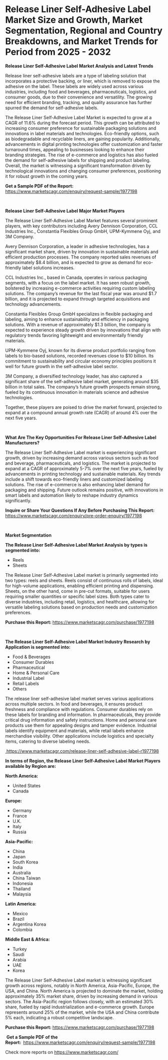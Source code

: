 <p><h1>Release Liner Self-Adhesive Label Market Size and Growth, Market Segmentation, Regional and Country Breakdowns, and Market Trends for Period from 2025 -  2032</h1></p><p><strong>Release Liner Self-Adhesive Label Market Analysis and Latest Trends</strong></p>
<p><p>Release liner self-adhesive labels are a type of labeling solution that incorporates a protective backing, or liner, which is removed to expose the adhesive on the label. These labels are widely used across various industries, including food and beverages, pharmaceuticals, logistics, and consumer goods, due to their convenience and versatility. The growing need for efficient branding, tracking, and quality assurance has further spurred the demand for self-adhesive labels.</p><p>The Release Liner Self-Adhesive Label Market is expected to grow at a CAGR of 11.6% during the forecast period. This growth can be attributed to increasing consumer preference for sustainable packaging solutions and innovations in label materials and technologies. Eco-friendly options, such as biodegradable and recyclable liners, are gaining popularity. Additionally, advancements in digital printing technologies offer customization and faster turnaround times, appealing to businesses looking to enhance their branding strategies. The rise of e-commerce and logistics has also fueled the demand for self-adhesive labels for shipping and product labeling. Overall, the market is witnessing a significant transformation driven by technological innovations and changing consumer preferences, positioning it for robust growth in the coming years.</p></p>
<p><strong>Get a Sample PDF of the Report:&nbsp;</strong> <a href="https://www.marketscagr.com/enquiry/request-sample/1977198?utm_campaign=2306&utm_medium=2&utm_source=Github&utm_content=ia&utm_term=10022025&utm_id=release-liner-self-adhesive-label">https://www.marketscagr.com/enquiry/request-sample/1977198</a></p>
<p>&nbsp;</p>
<p><strong>Release Liner Self-Adhesive Label Major Market Players</strong></p>
<p><p>The Release Liner Self-Adhesive Label Market features several prominent players, with key contributors including Avery Dennison Corporation, CCL Industries Inc., Constantia Flexibles Group GmbH, UPM-Kymmene Oyj, and 3M Company. </p><p>Avery Dennison Corporation, a leader in adhesive technologies, has a significant market share, driven by innovation in sustainable materials and efficient production processes. The company reported sales revenues of approximately $8.4 billion, and is expected to grow as demand for eco-friendly label solutions increases.</p><p>CCL Industries Inc., based in Canada, operates in various packaging segments, with a focus on the label market. It has seen robust growth, bolstered by increasing e-commerce activities requiring custom labeling solutions. The company’s revenue for the last fiscal year was around $1.7 billion, and it is projected to expand through targeted acquisitions and technology advancements.</p><p>Constantia Flexibles Group GmbH specializes in flexible packaging and labeling, aiming to enhance sustainability and efficiency in packaging solutions. With a revenue of approximately $1.3 billion, the company is expected to experience steady growth driven by innovations that align with regulatory trends favoring lightweight and environmentally friendly materials.</p><p>UPM-Kymmene Oyj, known for its diverse product portfolio ranging from labels to bio-based solutions, recorded revenues close to $10 billion. Its commitment to sustainability and circular economy principles positions it well for future growth in the self-adhesive label sector.</p><p>3M Company, a diversified technology leader, has also captured a significant share of the self-adhesive label market, generating around $35 billion in total sales. The company’s future growth prospects remain strong, fueled by its continuous innovation in materials science and adhesive technologies.</p><p>Together, these players are poised to drive the market forward, projected to expand at a compound annual growth rate (CAGR) of around 4% over the next five years.</p></p>
<p>&nbsp;</p>
<p><strong>What Are The Key Opportunities For Release Liner Self-Adhesive Label Manufacturers?</strong></p>
<p><p>The Release Liner Self-Adhesive Label market is experiencing significant growth, driven by increasing demand across various sectors such as food and beverage, pharmaceuticals, and logistics. The market is projected to expand at a CAGR of approximately 5-7% over the next five years, fueled by advancements in printing technology and sustainable materials. Key trends include a shift towards eco-friendly liners and customized labeling solutions. The rise of e-commerce is also enhancing label demand for packaging and shipping. Future outlook remains positive, with innovations in smart labels and automation likely to reshape industry dynamics significantly.</p></p>
<p><strong>Inquire or Share Your Questions If Any Before Purchasing This Report:</strong> <a href="https://www.marketscagr.com/enquiry/pre-order-enquiry/1977198?utm_campaign=2306&utm_medium=2&utm_source=Github&utm_content=ia&utm_term=10022025&utm_id=release-liner-self-adhesive-label">https://www.marketscagr.com/enquiry/pre-order-enquiry/1977198</a></p>
<p>&nbsp;</p>
<p><strong>Market Segmentation</strong></p>
<p><strong>The Release Liner Self-Adhesive Label Market Analysis by types is segmented into:</strong></p>
<p><ul><li>Reels</li><li>Sheets</li></ul></p>
<p><p>The Release Liner Self-Adhesive Label market is primarily segmented into two types: reels and sheets. Reels consist of continuous rolls of labels, ideal for high-volume applications, enabling efficient printing and dispensing. Sheets, on the other hand, come in pre-cut formats, suitable for users requiring smaller quantities or specific label sizes. Both types cater to diverse industries, including retail, logistics, and healthcare, allowing for versatile labeling solutions based on production needs and customization preferences.</p></p>
<p><strong>Purchase this Report:&nbsp;</strong><a href="https://www.marketscagr.com/purchase/1977198?utm_campaign=2306&utm_medium=2&utm_source=Github&utm_content=ia&utm_term=10022025&utm_id=release-liner-self-adhesive-label">https://www.marketscagr.com/purchase/1977198</a></p>
<p>&nbsp;</p>
<p><strong>The Release Liner Self-Adhesive Label Market Industry Research by Application is segmented into:</strong></p>
<p><ul><li>Food & Beverages</li><li>Consumer Durables</li><li>Pharmaceutical</li><li>Home & Personal Care</li><li>Industrial Label</li><li>Retail Labels</li><li>Others</li></ul></p>
<p><p>The release liner self-adhesive label market serves various applications across multiple sectors. In food and beverages, it ensures product freshness and compliance with regulations. Consumer durables rely on these labels for branding and information. In pharmaceuticals, they provide critical drug information and safety instructions. Home and personal care products use them for appealing designs and tamper evidence. Industrial labels identify equipment and materials, while retail labels enhance merchandise visibility. Other applications include logistics and specialty items, catering to diverse labeling needs.</p></p>
<p><a href="https://www.marketscagr.com/release-liner-self-adhesive-label-r1977198?utm_campaign=2306&utm_medium=2&utm_source=Github&utm_content=ia&utm_term=10022025&utm_id=release-liner-self-adhesive-label">&nbsp;https://www.marketscagr.com/release-liner-self-adhesive-label-r1977198</a></p>
<p><strong>In terms of Region, the Release Liner Self-Adhesive Label Market Players available by Region are:</strong></p>
<p>
    <p> <strong> North America: </strong>
        <ul>
            <li>United States</li>
            <li>Canada</li>
        </ul>
        </p> 
    <p> <strong> Europe: </strong>
        <ul>
            <li>Germany</li>
            <li>France</li>
            <li>U.K.</li>
            <li>Italy</li>
            <li>Russia</li>
        </ul>
        </p> 
    <p> <strong> Asia-Pacific: </strong>
        <ul>
            <li>China</li>
            <li>Japan</li>
            <li>South Korea</li>
            <li>India</li>
            <li>Australia</li>
            <li>China Taiwan</li>
            <li>Indonesia</li>
            <li>Thailand</li>
            <li>Malaysia</li>
        </ul>
        </p> 
    <p> <strong> Latin America: </strong>
        <ul>
            <li>Mexico</li>
            <li>Brazil</li>
            <li>Argentina Korea</li>
            <li>Colombia</li>
        </ul>
        </p> 
    <p> <strong> Middle East & Africa: </strong>
        <ul>
            <li>Turkey</li>
            <li>Saudi</li>
            <li>Arabia</li>
            <li>UAE</li>
            <li>Korea</li>
        </ul>
    </p>
    </p>
<p><p>The Release Liner Self-Adhesive Label market is witnessing significant growth across regions, notably in North America, Asia-Pacific, Europe, the USA, and China. North America is projected to dominate the market, holding approximately 35% market share, driven by increasing demand in various sectors. The Asia-Pacific region follows closely, with an estimated 30% share, fueled by rapid industrialization and e-commerce growth. Europe represents around 25% of the market, while the USA and China contribute 5% each, indicating a robust competitive landscape.</p></p>
<p><strong>Purchase this Report: </strong><a href="https://www.marketscagr.com/purchase/1977198?utm_campaign=2306&utm_medium=2&utm_source=Github&utm_content=ia&utm_term=10022025&utm_id=release-liner-self-adhesive-label">https://www.marketscagr.com/purchase/1977198</a></p>
<p>&nbsp;<strong>Get a Sample PDF of the Report:&nbsp;&nbsp;</strong><a href="https://www.marketscagr.com/enquiry/request-sample/1977198?utm_campaign=2306&utm_medium=2&utm_source=Github&utm_content=ia&utm_term=10022025&utm_id=release-liner-self-adhesive-label">https://www.marketscagr.com/enquiry/request-sample/1977198</a></p>
<p><strong></strong></p>
<p>Check more reports on <a href="https://www.marketscagr.com/?utm_campaign=2306&utm_medium=2&utm_source=Github&utm_content=ia&utm_term=10022025&utm_id=release-liner-self-adhesive-label">https://www.marketscagr.com/</a></p>